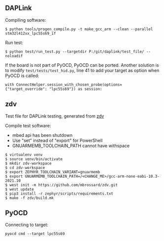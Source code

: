 DAPLink
---

Compiling software:
```
$ python tools/progen_compile.py -t make_gcc_arm --clean --parallel stm32l412xx_lpc55s69_if
```

Run test:
```
$ python test/run_test.py --targetdir P:/git/daplink/test_file/ --noloadif
```

If the board is not part of PyOCD, PyOCD can be ported. Another solution is to modify `test/tests/test_hid.py`, line 41 to add your target as option when PyOCD is called:
```
with ConnectHelper.session_with_chosen_probe(options={"target_override": "lpc55s69"}) as session:
```


zdv
--
Test file for DAPLink testing, generated from [zdv](https://github.com/H4w4k4/zdv)

Compile test software:
- mbed api has been shutdown
- Use "set" instead of "export" for PowerShell
- GNUARMEMB_TOOLCHAIN_PATH cannot have withspace
```
$ virtualenv venv
$ source venv/bin/activate
$ mkdir zdv-workspace
$ cd zdv-workspace
$ export ZEPHYR_TOOLCHAIN_VARIANT=gnuarmemb
$ export GNUARMEMB_TOOLCHAIN_PATH=/<CHANGE_ME>/gcc-arm-none-eabi-10.3-2021.10
$ west init -m https://github.com/mbrossard/zdv.git
$ west update
$ pip3 install -r zephyr/scripts/requirements.txt
$ make -f zdv/build.mk
```


PyOCD
---
Connecting to target:
```
pyocd cmd --target lpc55s69
```


